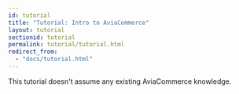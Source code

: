 ```yaml
---
id: tutorial
title: "Tutorial: Intro to AviaCommerce"
layout: tutorial
sectionid: tutorial
permalink: tutorial/tutorial.html
redirect_from:
  - "docs/tutorial.html"
---
```


This tutorial doesn't assume any existing AviaCommerce knowledge.

